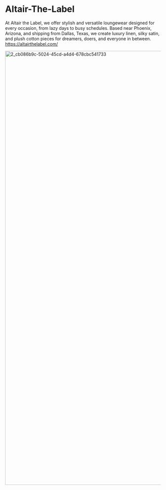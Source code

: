 # Altair-The-Label
At Altair the Label, we offer stylish and versatile loungewear designed for every occasion, from lazy days to busy schedules. Based near Phoenix, Arizona, and shipping from Dallas, Texas, we create luxury linen, silky satin, and plush cotton pieces for dreamers, doers, and everyone in between.
https://altairthelabel.com/

<img width="2560" height="1400" alt="2_cb086b9c-5024-45cd-a4d4-678cbc541733" src="https://github.com/user-attachments/assets/13fb5594-54cf-4709-bd35-e0f00fa7eff4" />
